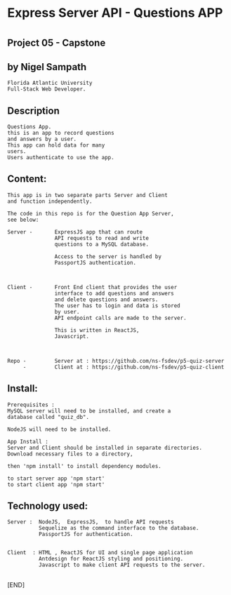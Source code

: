 #  Express Server API - Questions APP
#

##  Project 05 - Capstone


##


##  by  Nigel Sampath
    Florida Atlantic University
    Full-Stack Web Developer.


##  Description
    Questions App.
    this is an app to record questions
    and answers by a user.
    This app can hold data for many
    users.
    Users authenticate to use the app.





##  Content:
    This app is in two separate parts Server and Client
    and function independently.

    The code in this repo is for the Question App Server,
    see below:  

    Server -       ExpressJS app that can route
                   API requests to read and write
                   questions to a MySQL database.

                   Access to the server is handled by
                   PassportJS authentication.



    Client -       Front End client that provides the user
                   interface to add questions and answers
                   and delete questions and answers.
                   The user has to login and data is stored
                   by user.
                   API endpoint calls are made to the server.

                   This is written in ReactJS,
                   Javascript.



    Repo -         Server at : https://github.com/ns-fsdev/p5-quiz-server
         -         Client at : https://github.com/ns-fsdev/p5-quiz-client



##  Install:
    Prerequisites :
    MySQL server will need to be installed, and create a
    database called "quiz_db".

    NodeJS will need to be installed.

    App Install :
    Server and Client should be installed in separate directories.
    Download necessary files to a directory,

    then 'npm install' to install dependency modules.

    to start server app 'npm start'
    to start client app 'npm start'  


##  Technology used:
    Server :  NodeJS,  ExpressJS,  to handle API requests
              Sequelize as the command interface to the database.
              PassportJS for authentication.


    Client  : HTML , ReactJS for UI and single page application
              Antdesign for ReactJS styling and positioning.
              Javascript to make client API requests to the server.





##
##
[END]
